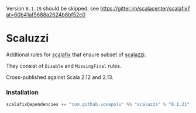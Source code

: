 Version `0.1.19` should be skipped, see https://gitter.im/scalacenter/scalafix?at=60b41af5688a2624b8bf52c0

# Scaluzzi

Addtional rules for [scalafix](https://github.com/scalacenter/scalafix) that ensure subset of [scalazzi](https://github.com/scalaz/scalazzi). 

They consist of `Disable` and `MissingFinal` rules. 

Cross-published against Scala 2.12 and 2.13.

### Installation 

```sbt
scalafixDependencies += "com.github.vovapolu" %% "scaluzzi" % "0.1.21"
```
